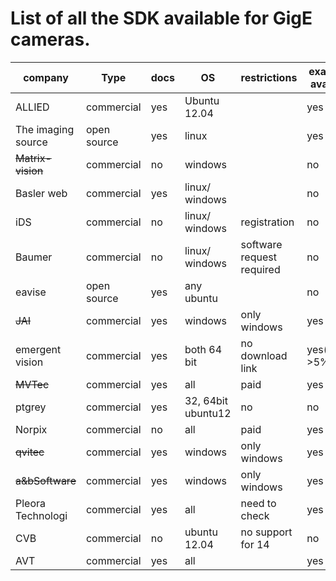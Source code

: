# List of all the SDK available for GigE cameras.

|company             |Type                   | docs|OS                 |restrictions             |examples available   |Person|link 
|--------------------|-----------------------|-----|-------------------|-------------------------|---------------------|------|-------------------------------
|ALLIED              |commercial             |yes  |Ubuntu 12.04       |                         |yes                  |      |[link](http://www.alliedvisiontec.com/us/products/software/vimba-sdk.html)
|The imaging source  |open source            |yes  |linux              |                         |yes                  |Daiem |[link](http://www.theimagingsource.com/en_US/products/software/)
|~~Matrix-vision~~     |commercial             |no   |windows            |                         |no                   |      |[link](http://www.matrix-vision.com/image-processing-software-mvimpact-downloads.html)
|Basler web          |commercial             |yes  |linux/ windows     |                         |no                   |Nour  |[link](http://www.baslerweb.com/Downloads_overview-42517.html)
|iDS                 |commercial             |no   |linux/ windows     |registration             |no                   |      |[link](http://en.ids-imaging.com/download-ueye.html)
|Baumer              |commercial             |no   |linux/ windows     |software request required|no                   |Nour  |[link](http://www.baumer.com/de-en/products/identification-image-processing/software-and-starter-kits/baumer-gapi-sdk/)
|eavise              |open source            |yes  |any ubuntu         |                         |no                   |      |[link](http://eavise.wikispaces.com/Manta+GigE+camera)
|~~JAI~~               |commercial             |yes  |windows            |only windows             |yes                  |      |[link](http://www.jai.com/en/support/jai_sdk_and_control_tool)
|emergent vision     |commercial             |yes  | both 64 bit       |no download link         |yes(claims >5% cpu   |      |[link](http://www.emergentvisiontec.com/products/index.php?prod=Software&id=1)
|~~MVTec~~             |commercial             |yes  |all                |paid                     |yes                  |      |[link](http://www.halcon.com/halcon/now/)
|ptgrey              |commercial             |yes  |32, 64bit ubuntu12 |no                       |no                   |Deebul|[link](http://www.ptgrey.com/support/downloads/downloads_admin/Download.aspx)
|Norpix              |commercial             |no   |all                |paid                     |yes                  |      |)
|~~qvitec~~            |commercial             |yes  |windows            |only windows             |yes                  |      |[link](http://www.qvitec.de/en/support/downloads.html)
|~~a&bSoftware~~       |commercial             |yes  |windows            |only windows             |yes                  |      |[link](http://www.ab-soft.com/activegige.php)
|Pleora Technologi   |commercial             |yes  |all                |need to check            |yes                  |Deebul|[link](http://www.pleora.com/support-center/documentation-and-downloads/79)
|CVB                 |commercial             |no   |ubuntu 12.04       |no support for 14        |no                   |Daiem |[link](ftp://ftp.stemmer-imaging.com/docmanagertemp/101676-CommonVisionBlox_CameraSuite_Ubuntu64Bit_2011SP3.zip )
|AVT                 |commercial             |yes  |all                |                         |yes                  |      |[link](http://www.alliedvisiontec.com/us/products/software/vimba-sdk.html)

